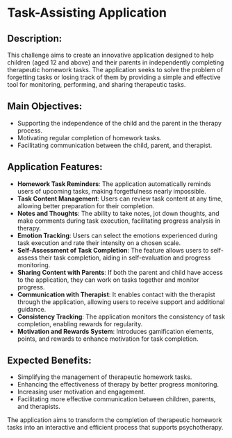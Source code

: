 # Task-Assisting Application

## Description:

This challenge aims to create an innovative application designed to help children (aged 12 and above) and their parents in independently completing therapeutic homework tasks. The application seeks to solve the problem of forgetting tasks or losing track of them by providing a simple and effective tool for monitoring, performing, and sharing therapeutic tasks.

## Main Objectives:

- Supporting the independence of the child and the parent in the therapy process.
- Motivating regular completion of homework tasks.
- Facilitating communication between the child, parent, and therapist.

## Application Features:

- **Homework Task Reminders**: The application automatically reminds users of upcoming tasks, making forgetfulness nearly impossible.
- **Task Content Management**: Users can review task content at any time, allowing better preparation for their completion.
- **Notes and Thoughts**: The ability to take notes, jot down thoughts, and make comments during task execution, facilitating progress analysis in therapy.
- **Emotion Tracking**: Users can select the emotions experienced during task execution and rate their intensity on a chosen scale.
- **Self-Assessment of Task Completion**: The feature allows users to self-assess their task completion, aiding in self-evaluation and progress monitoring.
- **Sharing Content with Parents**: If both the parent and child have access to the application, they can work on tasks together and monitor progress.
- **Communication with Therapist**: It enables contact with the therapist through the application, allowing users to receive support and additional guidance.
- **Consistency Tracking**: The application monitors the consistency of task completion, enabling rewards for regularity.
- **Motivation and Rewards System**: Introduces gamification elements, points, and rewards to enhance motivation for task completion.

## Expected Benefits:

- Simplifying the management of therapeutic homework tasks.
- Enhancing the effectiveness of therapy by better progress monitoring.
- Increasing user motivation and engagement.
- Facilitating more effective communication between children, parents, and therapists.

The application aims to transform the completion of therapeutic homework tasks into an interactive and efficient process that supports psychotherapy.
